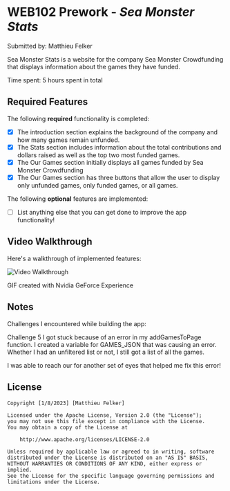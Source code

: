 # WEB102 Prework - *Sea Monster Stats*

Submitted by: Matthieu Felker

Sea Monster Stats is a website for the company Sea Monster Crowdfunding that displays information about the games they have funded.

Time spent: 5 hours spent in total

## Required Features

The following **required** functionality is completed:

* [X] The introduction section explains the background of the company and how many games remain unfunded.
* [X] The Stats section includes information about the total contributions and dollars raised as well as the top two most funded games.
* [X] The Our Games section initially displays all games funded by Sea Monster Crowdfunding
* [X] The Our Games section has three buttons that allow the user to display only unfunded games, only funded games, or all games.

The following **optional** features are implemented:

* [ ] List anything else that you can get done to improve the app functionality!

## Video Walkthrough

Here's a walkthrough of implemented features:

<img src='https://photos.google.com/photo/AF1QipP3XdfUkbb2SdrjVWf-I-ffkKcxsul_0441UIfR' title='Video Walkthrough' width='' alt='Video Walkthrough' />

<!-- Replace this with whatever GIF tool you used! -->
GIF created with Nvidia GeForce Experience 


## Notes

Challenges I encountered while building the app:

Challenge 5 I got stuck because of an error in my addGamesToPage function. I created a variable for GAMES_JSON that was causing an error. Whether I had an unfiltered list or not, I still got a list of all the games. 

I was able to reach our for another set of eyes that helped me fix this error!

## License

    Copyright [1/8/2023] [Matthieu Felker]

    Licensed under the Apache License, Version 2.0 (the "License");
    you may not use this file except in compliance with the License.
    You may obtain a copy of the License at

        http://www.apache.org/licenses/LICENSE-2.0

    Unless required by applicable law or agreed to in writing, software
    distributed under the License is distributed on an "AS IS" BASIS,
    WITHOUT WARRANTIES OR CONDITIONS OF ANY KIND, either express or implied.
    See the License for the specific language governing permissions and
    limitations under the License.










